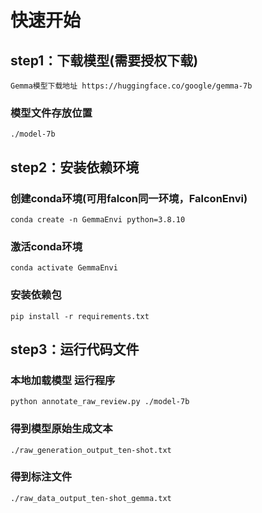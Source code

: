 # 快速开始
## step1：下载模型(需要授权下载)
`Gemma模型下载地址 https://huggingface.co/google/gemma-7b`  

### 模型文件存放位置  
`./model-7b`  

## step2：安装依赖环境 
### 创建conda环境(可用falcon同一环境，FalconEnvi)
`conda create -n GemmaEnvi python=3.8.10`
### 激活conda环境
`conda activate GemmaEnvi `
### 安装依赖包
`pip install -r requirements.txt `  
  
## step3：运行代码文件  
### 本地加载模型 运行程序
`python annotate_raw_review.py ./model-7b `

### 得到模型原始生成文本  
`./raw_generation_output_ten-shot.txt`  

### 得到标注文件   
`./raw_data_output_ten-shot_gemma.txt`  

